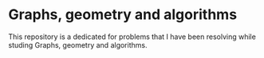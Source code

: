 # Graphs, geometry and algorithms
 This repository is a dedicated for problems that I have been resolving while studing Graphs, geometry and algorithms.
